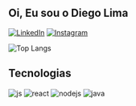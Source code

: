 ## Oi, Eu sou o Diego Lima

[![LinkedIn](https://img.shields.io/badge/LinkedIn-0077B5?style=for-the-badge&logo=linkedin&logoColor=white)](https://www.linkedin.com/in/diego-lima-duarte-748b2415b/)
[![Instagram](https://img.shields.io/badge/Instagram-E4405F?style=for-the-badge&logo=instagram&logoColor=white)](https://www.instagram.com/diegojb15/)

![Top Langs](https://github-readme-stats.vercel.app/api/top-langs/?username=flintdl&layout=compact)

## Tecnologias

<div style="display: inline_block">
  <img align="center" alt="js" src="https://img.shields.io/badge/JavaScript-F7DF1E?style=for-the-badge&logo=javascript&logoColor=black" />
   <img align="center" alt="react" src="https://img.shields.io/badge/React-20232A?style=for-the-badge&logo=react&logoColor=61DAFB" />
  <img align="center" alt="nodejs" src="https://img.shields.io/badge/Node.js-43853D?style=for-the-badge&logo=node.js&logoColor=white" />
   <img align="center" alt="java" src="https://img.shields.io/badge/Java-ED8B00?style=for-the-badge&logo=java&logoColor=white" />
  
</div><br/>
